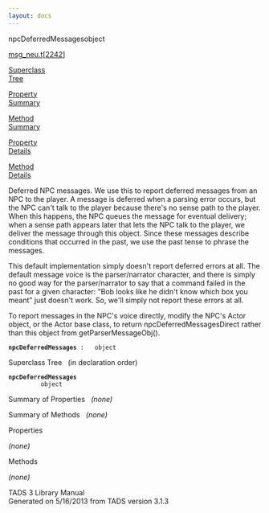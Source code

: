 ```yaml
---
layout: docs
---
```

<span class="title">npcDeferredMessages</span><span class="type">object</span>

[msg_neu.t](../file/msg_neu.t.html)\[[2242](../source/msg_neu.t.html#2242)\]

[Superclass  
Tree](#_SuperClassTree_)

[Property  
Summary](#_PropSummary_)

[Method  
Summary](#_MethodSummary_)

[Property  
Details](#_Properties_)

[Method  
Details](#_Methods_)



Deferred NPC messages. We use this to report deferred messages from an
NPC to the player. A message is deferred when a parsing error occurs,
but the NPC can't talk to the player because there's no sense path to
the player. When this happens, the NPC queues the message for eventual
delivery; when a sense path appears later that lets the NPC talk to the
player, we deliver the message through this object. Since these messages
describe conditions that occurred in the past, we use the past tense to
phrase the messages.

This default implementation simply doesn't report deferred errors at
all. The default message voice is the parser/narrator character, and
there is simply no good way for the parser/narrator to say that a
command failed in the past for a given character: "Bob looks like he
didn't know which box you meant" just doesn't work. So, we'll simply not
report these errors at all.

To report messages in the NPC's voice directly, modify the NPC's Actor
object, or the Actor base class, to return npcDeferredMessagesDirect
rather than this object from getParserMessageObj().

**`npcDeferredMessages`**` :   object`



<span id="_SuperClassTree_"></span>



<span class="hdln">Superclass Tree</span>   (in declaration order)



**`npcDeferredMessages`**  
`         object`  
<span id="_PropSummary_"></span>



<span class="hdln">Summary of Properties</span>  
*(none)* <span id="_MethodSummary_"></span>



<span class="hdln">Summary of Methods</span>  
*(none)* <span id="_Properties_"></span>



<span class="hdln">Properties</span>  



*(none)* <span id="_Methods_"></span>



<span class="hdln">Methods</span>  



*(none)*



TADS 3 Library Manual  
Generated on 5/16/2013 from TADS version 3.1.3


